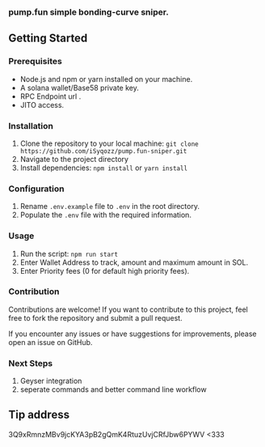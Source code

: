 ### pump.fun simple bonding-curve sniper.

## Getting Started

### Prerequisites

- Node.js and npm or yarn installed on your machine.
- A solana wallet/Base58 private key.
- RPC Endpoint url .
- JITO access.

### Installation

1. Clone the repository to your local machine:
```git clone https://github.com/iSyqozz/pump.fun-sniper.git```
2.  Navigate to the project directory
3. Install dependencies:
```npm install``` or ```yarn install```

### Configuration

1. Rename `.env.example` file to `.env` in the root directory.
2. Populate the `.env` file with the required information.

### Usage

1. Run the script:
```npm run start```
2. Enter Wallet Address to track, amount and maximum amount in SOL.
3. Enter Priority fees (0 for default high priority fees).

### Contribution

Contributions are welcome! If you want to contribute to this project, feel free to fork the repository and submit a pull request.

If you encounter any issues or have suggestions for improvements, please open an issue on GitHub.


### Next Steps

1. Geyser integration
2. seperate commands and better command line workflow


## Tip address
3Q9xRmnzMBv9jcKYA3pB2gQmK4RtuzUvjCRfJbw6PYWV <333